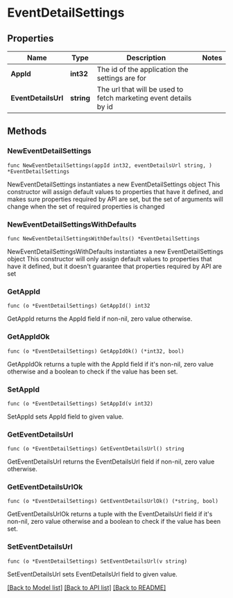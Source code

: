 # EventDetailSettings

## Properties

Name | Type | Description | Notes
------------ | ------------- | ------------- | -------------
**AppId** | **int32** | The id of the application the settings are for | 
**EventDetailsUrl** | **string** | The url that will be used to fetch marketing event details by id | 

## Methods

### NewEventDetailSettings

`func NewEventDetailSettings(appId int32, eventDetailsUrl string, ) *EventDetailSettings`

NewEventDetailSettings instantiates a new EventDetailSettings object
This constructor will assign default values to properties that have it defined,
and makes sure properties required by API are set, but the set of arguments
will change when the set of required properties is changed

### NewEventDetailSettingsWithDefaults

`func NewEventDetailSettingsWithDefaults() *EventDetailSettings`

NewEventDetailSettingsWithDefaults instantiates a new EventDetailSettings object
This constructor will only assign default values to properties that have it defined,
but it doesn't guarantee that properties required by API are set

### GetAppId

`func (o *EventDetailSettings) GetAppId() int32`

GetAppId returns the AppId field if non-nil, zero value otherwise.

### GetAppIdOk

`func (o *EventDetailSettings) GetAppIdOk() (*int32, bool)`

GetAppIdOk returns a tuple with the AppId field if it's non-nil, zero value otherwise
and a boolean to check if the value has been set.

### SetAppId

`func (o *EventDetailSettings) SetAppId(v int32)`

SetAppId sets AppId field to given value.


### GetEventDetailsUrl

`func (o *EventDetailSettings) GetEventDetailsUrl() string`

GetEventDetailsUrl returns the EventDetailsUrl field if non-nil, zero value otherwise.

### GetEventDetailsUrlOk

`func (o *EventDetailSettings) GetEventDetailsUrlOk() (*string, bool)`

GetEventDetailsUrlOk returns a tuple with the EventDetailsUrl field if it's non-nil, zero value otherwise
and a boolean to check if the value has been set.

### SetEventDetailsUrl

`func (o *EventDetailSettings) SetEventDetailsUrl(v string)`

SetEventDetailsUrl sets EventDetailsUrl field to given value.



[[Back to Model list]](../README.md#documentation-for-models) [[Back to API list]](../README.md#documentation-for-api-endpoints) [[Back to README]](../README.md)


